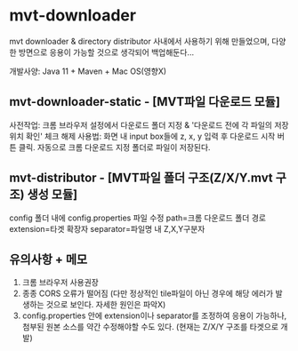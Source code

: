 # mvt-downloader
mvt downloader &amp; directory distributor 
사내에서 사용하기 위해 만들었으며, 다양한 방면으로 응용이 가능할 것으로 생각되어 백업해둔다...

개발사양: Java 11 + Maven + Mac OS(영향X)

## mvt-downloader-static - [MVT파일 다운로드 모듈]
사전작업: 크롬 브라우저 설정에서 다운로드 폴더 지정 & '다운로드 전에 각 파일의 저장 위치 확인' 체크 해제
사용법: 화면 내 input box들에 z, x, y 입력 후 다운로드 시작 버튼 클릭. 자동으로 크롬 다운로드 지정 폴더로 파일이 저장된다.

## mvt-distributor - [MVT파일 폴더 구조(Z/X/Y.mvt 구조) 생성 모듈]
config 폴더 내에 config.properties 파일 수정
path=크롬 다운로드 폴더 경로
extension=타겟 확장자
separator=파일명 내 Z,X,Y구분자

## 유의사항 + 메모
1. 크롬 브라우저 사용권장
2. 종종 CORS 오류가 떨어짐 (다만 정상적인 tile파일이 아닌 경우에 해당 에러가 발생하는 것으로 보인다. 자세한 원인은 파악X)
3. config.properties 안에 extension이나 separator를 조정하여 응용이 가능하나, 첨부된 원본 소스를 약간 수정해야할 수도 있다. (현재는 Z/X/Y 구조를 타겟으로 개발)
